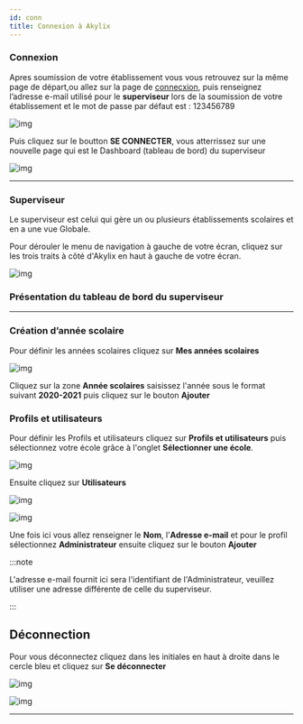 ```yaml
---
id: conn
title: Connexion à Akylix
---
```


### Connexion

Apres soumission de votre établissement vous vous retrouvez sur la même page de départ,ou allez sur la page de  [connecxion](https://app.akylix.com/login), puis renseignez l’adresse e-mail utilisé pour le **superviseur** lors de la soumission de votre établissement et le mot de passe par défaut est : 123456789

![img](../static/img/connexionSuperviseur.png)

Puis cliquez sur le boutton **SE CONNECTER**, vous atterrissez sur une nouvelle page qui est le Dashboard (tableau de bord) du superviseur

![img](../static/img/Supetrviseur.PNG)

---


### Superviseur

Le superviseur est celui qui gère un ou plusieurs établissements scolaires et en a une vue Globale.

Pour dérouler le menu de navigation à gauche de votre écran, cliquez sur les trois traits à côté d'Akylix en haut à gauche de votre écran.

![img](../static/img/Deroulant.png)

### Présentation du tableau de bord du superviseur


---

### Création d’année scolaire

Pour définir les années scolaires cliquez sur **Mes années scolaires**

![img](../static/img/AnneeScolaire.PNG)

Cliquez sur la zone **Année scolaires** saisissez l'année sous le format suivant **2020-2021** puis cliquez sur le bouton **Ajouter**

### Profils et utilisateurs

Pour définir les Profils et utilisateurs cliquez sur **Profils et utilisateurs** puis sélectionnez votre école grâce à l'onglet **Sélectionner une école**.

![img](../static/img/ProfilUtilisateur1.png)

Ensuite cliquez sur **Utilisateurs**

![img](../static/img/ProfilUtilisateur2.png)

![img](../static/img/ProfilUtilisateur3.png)

Une fois ici vous allez renseigner le **Nom**, l'**Adresse e-mail** et pour le profil sélectionnez **Administrateur** ensuite cliquez sur le bouton **Ajouter**

:::note

L'adresse e-mail fournit ici sera l'identifiant de l'Administrateur, veuillez utiliser une adresse différente de celle du superviseur.

:::

## Déconnection
Pour vous déconnectez cliquez dans les initiales en haut à droite dans le cercle bleu et cliquez sur **Se déconnecter**

![img](../static/img/Deconnexion1.png)

![img](../static/img/deconnexions.png)


---